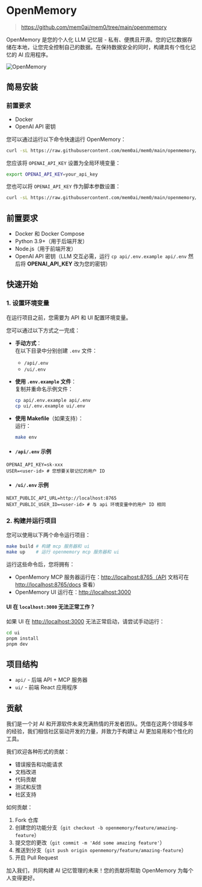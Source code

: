 # OpenMemory

> <https://github.com/mem0ai/mem0/tree/main/openmemory>

OpenMemory 是您的个人化 LLM 记忆层 - 私有、便携且开源。您的记忆数据存储在本地，让您完全控制自己的数据。在保持数据安全的同时，构建具有个性化记忆的 AI 应用程序。

![OpenMemory](https://github.com/user-attachments/assets/3c701757-ad82-4afa-bfbe-e049c2b4320b)

## 简易安装

### 前置要求

- Docker
- OpenAI API 密钥

您可以通过运行以下命令快速运行 OpenMemory：

```bash
curl -sL https://raw.githubusercontent.com/mem0ai/mem0/main/openmemory/run.sh | bash
```

您应该将 `OPENAI_API_KEY` 设置为全局环境变量：

```bash
export OPENAI_API_KEY=your_api_key
```

您也可以将 `OPENAI_API_KEY` 作为脚本参数设置：

```bash
curl -sL https://raw.githubusercontent.com/mem0ai/mem0/main/openmemory/run.sh | OPENAI_API_KEY=your_api_key bash
```

## 前置要求

- Docker 和 Docker Compose
- Python 3.9+（用于后端开发）
- Node.js（用于前端开发）
- OpenAI API 密钥（LLM 交互必需，运行 `cp api/.env.example api/.env` 然后将 **OPENAI_API_KEY** 改为您的密钥）

## 快速开始

### 1. 设置环境变量

在运行项目之前，您需要为 API 和 UI 配置环境变量。

您可以通过以下方式之一完成：

- **手动方式**：  
  在以下目录中分别创建 `.env` 文件：
  - `/api/.env`
  - `/ui/.env`

- **使用 `.env.example` 文件**：  
  复制并重命名示例文件：

  ```bash
  cp api/.env.example api/.env
  cp ui/.env.example ui/.env
  ```

- **使用 Makefile**（如果支持）：  
    运行：
  
   ```bash
   make env
   ```

- #### `/api/.env` 示例

```env
OPENAI_API_KEY=sk-xxx
USER=<user-id> # 您想要关联记忆的用户 ID
```

- #### `/ui/.env` 示例

```env
NEXT_PUBLIC_API_URL=http://localhost:8765
NEXT_PUBLIC_USER_ID=<user-id> # 与 api 环境变量中的用户 ID 相同
```

### 2. 构建并运行项目

您可以使用以下两个命令运行项目：

```bash
make build # 构建 mcp 服务器和 ui
make up    # 运行 openmemory mcp 服务器和 ui
```

运行这些命令后，您将拥有：

- OpenMemory MCP 服务器运行在：<http://localhost:8765（API> 文档可在 <http://localhost:8765/docs> 查看）
- OpenMemory UI 运行在：<http://localhost:3000>

#### UI 在 `localhost:3000` 无法正常工作？

如果 UI 在 [http://localhost:3000](http://localhost:3000) 无法正常启动，请尝试手动运行：

```bash
cd ui
pnpm install
pnpm dev
```

## 项目结构

- `api/` - 后端 API + MCP 服务器
- `ui/` - 前端 React 应用程序

## 贡献

我们是一个对 AI 和开源软件未来充满热情的开发者团队。凭借在这两个领域多年的经验，我们相信社区驱动开发的力量，并致力于构建让 AI 更加易用和个性化的工具。

我们欢迎各种形式的贡献：

- 错误报告和功能请求
- 文档改进
- 代码贡献
- 测试和反馈
- 社区支持

如何贡献：

1. Fork 仓库
2. 创建您的功能分支（`git checkout -b openmemory/feature/amazing-feature`）
3. 提交您的更改（`git commit -m 'Add some amazing feature'`）
4. 推送到分支（`git push origin openmemory/feature/amazing-feature`）
5. 开启 Pull Request

加入我们，共同构建 AI 记忆管理的未来！您的贡献将帮助 OpenMemory 为每个人变得更好。
